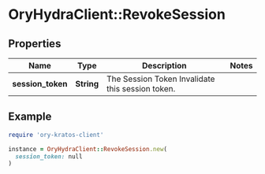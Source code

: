 # OryHydraClient::RevokeSession

## Properties

| Name | Type | Description | Notes |
| ---- | ---- | ----------- | ----- |
| **session_token** | **String** | The Session Token  Invalidate this session token. |  |

## Example

```ruby
require 'ory-kratos-client'

instance = OryHydraClient::RevokeSession.new(
  session_token: null
)
```

